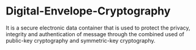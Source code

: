 # Digital-Envelope-Cryptography
It is a secure electronic data container that is used to protect the privacy, integrity and authentication of message through the combined used of public-key cryptography and symmetric-key cryptography.
